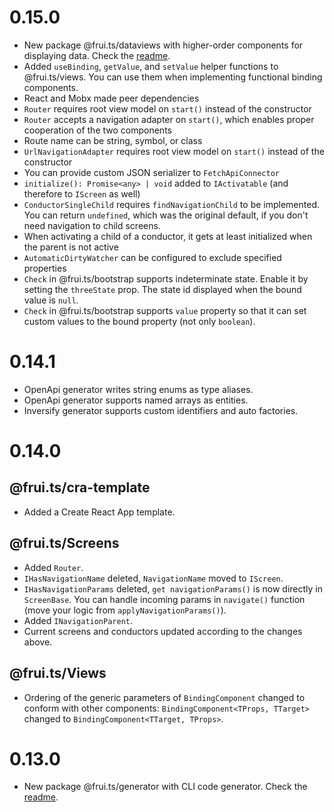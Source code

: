 # 0.15.0

- New package @frui.ts/dataviews with higher-order components for displaying data. Check the [readme](./packages/dataviews/README.md).
- Added `useBinding`, `getValue`, and `setValue` helper functions to @frui.ts/views. You can use them when implementing functional binding components.
- React and Mobx made peer dependencies
- `Router` requires root view model on `start()` instead of the constructor
- `Router` accepts a navigation adapter on `start()`, which enables proper cooperation of the two components
- Route name can be string, symbol, or class
- `UrlNavigationAdapter` requires root view model on `start()` instead of the constructor
- You can provide custom JSON serializer to `FetchApiConnector`
- `initialize(): Promise<any> | void` added to `IActivatable` (and therefore to `IScreen` as well)
- `ConductorSingleChild` requires `findNavigationChild` to be implemented. You can return `undefined`, which was the original default, if you don't need navigation to child screens.
- When activating a child of a conductor, it gets at least initialized when the parent is not active
- `AutomaticDirtyWatcher` can be configured to exclude specified properties
- `Check` in @frui.ts/bootstrap supports indeterminate state. Enable it by setting the `threeState` prop. The state id displayed when the bound value is `null`.
- `Check` in @frui.ts/bootstrap supports `value` property so that it can set custom values to the bound property (not only `boolean`).

# 0.14.1

- OpenApi generator writes string enums as type aliases.
- OpenApi generator supports named arrays as entities.
- Inversify generator supports custom identifiers and auto factories.

# 0.14.0

## @frui.ts/cra-template

- Added a Create React App template.

## @frui.ts/Screens

- Added `Router`.
- `IHasNavigationName` deleted, `NavigationName` moved to `IScreen`.
- `IHasNavigationParams` deleted, `get navigationParams()` is now directly in `ScreenBase`. You can handle incoming params in `navigate()` function (move your logic from `applyNavigationParams()`).
- Added `INavigationParent`.
- Current screens and conductors updated according to the changes above.

## @frui.ts/Views

- Ordering of the generic parameters of `BindingComponent` changed to conform with other components: `BindingComponent<TProps, TTarget>` changed to `BindingComponent<TTarget, TProps>`.

# 0.13.0

- New package @frui.ts/generator with CLI code generator. Check the [readme](./packages/generator/README.md).
